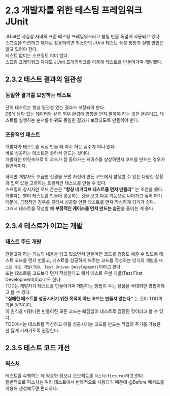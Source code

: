 # 2.3 개발자를 위한 테스팅 프레임워크 JUnit

JUnit은 사실상 자바의 표준 테스팅 프레임워크라고 불릴 만큼 폭넓게 사용되고 있다.  
스프링을 학습하고 제대로 활용하려면 최소한의 JUnit 테스트 작성 방법과 실행 방법은 알고 있어야 한다.  
테스트 없이는 스프링도 의미 없다.  
스프링 프레임워크 자체도 JUnit 프레임워크를 이용해 테스트를 만들어가며 개발됐다.

## 2.3.2 테스트 결과의 일관성

### 동일한 결과를 보장하는 테스트

단위 테스트는 항상 일관성 있는 결과가 보장돼야 한다.  
DB에 남아 있는 데이터와 같은 외부 환경에 영향을 받지 말아야 하는 것은 물론이고, 테스트를 실행하는 순서를 바꿔도 동일한 결과가 보장되도록 만들어야 한다.

### 포괄적인 테스트

개발자가 테스트를 직접 만들 때 자주 하는 실수가 하나 있다.  
바로 성공하는 테스트만 골라서 만드는 것이다.  
개발자는 머릿속으로 이 코드가 잘 돌아가는 케이스를 상상하면서 코드를 만드는 경우가 일반적이다.

하지만 개발자도 조금만 신경을 쓰면 자신이 만든 코드에서 발생할 수 있는 다양한 상황과 입력 값을 고려하는 포괄적인 테스트를 만들 수 있다.  
스프링의 창시자인 로드 존슨은 **"항상 네거티브 테스트를 먼저 만들라"** 는 조언을 했다.  
개발자는 빨리 테스트를 만들어 성공하는 것을 보고 다음 기능으로 나아가고 싶어 하기 때문에, 긍정적인 경우를 골라서 성공할 만한 테스트를 먼저 작성하게 되기가 쉽다.  
그래서 테스트를 작성할 때 **부정적인 케이스를 먼저 만드는 습관**을 들이는 게 좋다.

## 2.3.4 테스트가 이끄는 개발

### 테스트 주도 개발

만들고자 하는 기능의 내용을 담고 있으면서 만들어진 코드를 검증도 해줄 수 있도록 테스트 코드를 먼저 만들고, 테스트를 성공하게 해주는 코드를 작성하는 방식의 개발을 `테스트 주도 개발(TDD, Test Driven Development)`이라고 한다.  
또는 테스트를 코드보다 먼저 작성한다고 해서 테스트 우선 개발(Test First Development)이라고도 한다.  
TDD는 개발자가 테스트를 만들어가며 개발하는 방법이 주는 장점을 극대화한 방법이라고 볼 수 있다.  
**"실패한 테스트를 성공시키기 위한 목적이 아닌 코드는 만들지 않는다"** 는 것이 TDD의 기본 원칙이다.  
이 원칙을 따랐다면 만들어진 모든 코드는 빠짐없이 테스트로 검증된 것이라고 볼 수 있다.  
TDD에서는 테스트를 작성하고 이를 성공시키는 코드를 만드는 작업의 주기를 가능한 한 짧게 가져가도록 권장한다.

## 2.3.5 테스트 코드 개선

### 픽스처

테스트를 수행하는 데 필요한 정보나 오브젝트를 `픽스처(fixture)`라고 한다.  
일반적으로 픽스처는 여러 테스트에서 반복적으로 사용되기 때문에 @Before 메서드를 이용해 생성해두면 편리하다.
